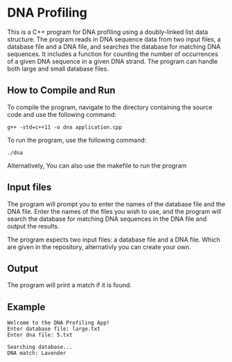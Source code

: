 # DNA Profiling

This is a C++ program for DNA profiling using a doubly-linked list data structure. The program reads in DNA sequence data from two input files, a database file and a DNA file, and searches the database for matching DNA sequences. It includes a function for counting the number of occurrences of a given DNA sequence in a given DNA strand. The program can handle both large and small database files.


## How to Compile and Run

To compile the program, navigate to the directory containing the source code and use the following command:
```
g++ -std=c++11 -o dna application.cpp
```
To run the program, use the following command:
```
./dna
```
Alternatively, You can also use the makefile to run the program


## Input files

The program will prompt you to enter the names of the database file and the DNA file. Enter the names of the files you wish to use, and the program will search the database for matching DNA sequences in the DNA file and output the results.

The program expects two input files: a database file and a DNA file.
Which are given in the repository, alternativly you can create your own.

## Output
The program will print a match if it is found.

## Example
```
Welcome to the DNA Profiling App!
Enter database file: large.txt
Enter dna file: 5.txt

Searching database...
DNA match: Lavender
```
